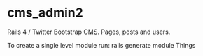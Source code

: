 cms_admin2
==========

Rails 4 / Twitter Bootstrap CMS. Pages, posts and users. 


To create a single level module run: rails generate module Things